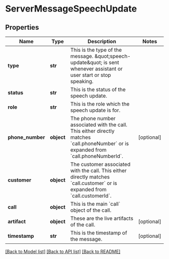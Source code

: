 # ServerMessageSpeechUpdate

## Properties
Name | Type | Description | Notes
------------ | ------------- | ------------- | -------------
**type** | **str** | This is the type of the message. \&quot;speech-update\&quot; is sent whenever assistant or user start or stop speaking. | 
**status** | **str** | This is the status of the speech update. | 
**role** | **str** | This is the role which the speech update is for. | 
**phone_number** | **object** | The phone number associated with the call. This either directly matches &#x60;call.phoneNumber&#x60; or is expanded from &#x60;call.phoneNumberId&#x60;. | [optional] 
**customer** | **object** | The customer associated with the call. This either directly matches &#x60;call.customer&#x60; or is expanded from &#x60;call.customerId&#x60;. | 
**call** | **object** | This is the main &#x60;call&#x60; object of the call. | 
**artifact** | **object** | These are the live artifacts of the call. | [optional] 
**timestamp** | **str** | This is the timestamp of the message. | [optional] 

[[Back to Model list]](../README.md#documentation-for-models) [[Back to API list]](../README.md#documentation-for-api-endpoints) [[Back to README]](../README.md)

